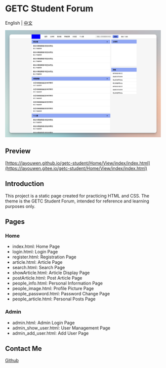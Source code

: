 # GETC Student Forum

English | [中文](./README_zh-CN.md)

![preview](./images/preview.png)

## Preview

[https://layouwen.github.io/getc-student/Home/View/index/index.html](https://layouwen.gitee.io/getc-student/Home/View/index/index.html)

## Introduction

This project is a static page created for practicing HTML and CSS. The theme is the GETC Student Forum, intended for reference and learning purposes only.

## Pages

### Home

- index.html: Home Page
- login.html: Login Page
- register.html: Registration Page
- article.html: Article Page
- search.html: Search Page
- showArticle.html: Article Display Page
- postArticle.html: Post Article Page
- people_info.html: Personal Information Page
- people_image.html: Profile Picture Page
- people_password.html: Password Change Page
- people_article.html: Personal Posts Page

### Admin

- admin.html: Admin Login Page
- admin_show_user.html: User Management Page
- admin_add_user.html: Add User Page

## Contact Me

[Github](https://github.com/layouwen)